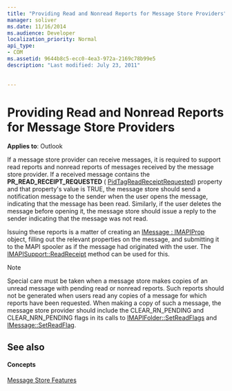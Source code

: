 ```yaml
---
title: "Providing Read and Nonread Reports for Message Store Providers"
manager: soliver
ms.date: 11/16/2014
ms.audience: Developer
localization_priority: Normal
api_type:
- COM
ms.assetid: 9644b8c5-ecc0-4ea3-972a-2169c78b99e5
description: "Last modified: July 23, 2011"
 
 
---
```


# Providing Read and Nonread Reports for Message Store Providers

  
  
**Applies to**: Outlook 
  
If a message store provider can receive messages, it is required to support read reports and nonread reports of messages received by the message store provider. If a received message contains the **PR_READ_RECEIPT_REQUESTED** ( [PidTagReadReceiptRequested](pidtagreadreceiptrequested-canonical-property.md)) property and that property's value is TRUE, the message store should send a notification message to the sender when the user opens the message, indicating that the message has been read. Similarly, if the user deletes the message before opening it, the message store should issue a reply to the sender indicating that the message was not read.
  
Issuing these reports is a matter of creating an [IMessage : IMAPIProp](imessageimapiprop.md) object, filling out the relevant properties on the message, and submitting it to the MAPI spooler as if the message had originated with the user. The [IMAPISupport::ReadReceipt](imapisupport-readreceipt.md) method can be used for this. 
  
> [!NOTE]
> Special care must be taken when a message store makes copies of an unread message with pending read or nonread reports. Such reports should not be generated when users read any copies of a message for which reports have been requested. When making a copy of such a message, the message store provider should include the CLEAR_RN_PENDING and CLEAR_NRN_PENDING flags in its calls to [IMAPIFolder::SetReadFlags](imapifolder-setreadflags.md) and [IMessage::SetReadFlag](imessage-setreadflag.md). 
  
## See also

#### Concepts

[Message Store Features](message-store-features.md)

